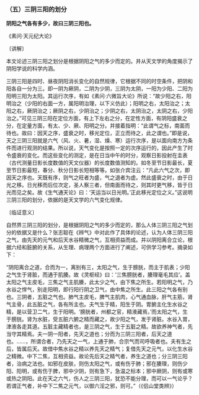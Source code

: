 ### （五）三阴三阳的划分

**阴阳之气各有多少，故曰三阴三阳也。**

​《素问·天元纪大论》

〔讲解〕

本文论述三阴三阳之划分是根据阴阳之气的多少而定的。并从天文学的角度揭示了阴阳学说的科学内涵。

三阴三阳是四时、昼夜阴阳消长变化的自然规律，它根据不同的时空条件，把阴和阳各自一分为三。即一阴为厥阴，二阴为少阴，三阴为太阴，一阳为少阳、二阳为阳明三阳为太阳。其运行次序，有如《素问·六微旨大论》所说：“故少阳之右，阳明治之（少阳的右面一方，属阳明治理，以下义仿此）；阳明之右，太阳治之；太阳之右，厥阴治之；厥阴之右，少阴治之；少阴之右，太阴治之，太阴之右，少阳治之。”可见三阴三阳在定位方面，有上下左右之分，在定性方面，有阴阳盛衰之分，在定量方面，有太、少、厥、阳明之分。并接着指明：“此谓气之标，南面而待也。故曰：因天之序，盛衰之时，移光定位，正立而待之，此之谓也。”即是说，天之三阴三阳就是六气（风、火、暑，湿、燥、寒）运行次序，是以面向南方为条件而进行观测的结果。所以说，天气变化是按照一定的次序运行的，因此产生了时令盛衰的变化。而这些变化的测定，是在日当中午的时分，观察日影投射在圭表（古代测量日影长度数值的天文仪器）的长度数值测知的。如冬至节日影最长，夏至节日影最短，春分、秋分日影长短相等等。如张介宾注云：“凡此六气之次，即因天之序也。天既有序，则气之旺者为盛，气之退者为虚。然此盛衰之时，由于日光之移。日光移而后位次定，圣人察三者，但南面而待之，则其时更气移，皆于日光而见之矣。故《生气通天论》曰：‘天运当以日光明。’正此移光定位之义。”这说明三阴三阳的划分，依据的是天文学的六气变化规律。

〔临证意义〕

自然界三阴三阳的划分，是根据阴阳之气的多少而定的，那么人体三阴三阳之气划分的依据又是什么？张志聪在《辨气》中对此作了具体的论述，认为人体三阴三阳之气，由先天的元气和后天水谷精微之气，互相资益而成。并以阴阳离合立论，根据六经和脏腑的关系，从生理、病理两个方面进行了阐述，可供学习参考。摘录如下：

“阴阳离合之道，合而为一，离别有三，太阳之气，生于膀胱，而主于肌表；少阳之气生于肾脏，而通于肌腠。故《灵枢经》曰：‘三焦膀胱者，腠理毫毛其应’。盖太阳之气主皮毛，三焦之气主肌腠，此太少之气，由下焦之所生。若阳明之气，乃水谷之悍气，别走阳明，即行阳行阴之卫气，由中焦之所生。此三阳之气各有别也。三阴者，五脏之气也。肺气主皮毛，脾气主肌肉，心气通血脉，肝气主筋，肾气主骨，此五脏之气，各有所主也。夫气生于精，阳生于阴。胃腑主化生水谷之精，是以营卫二气，生于阳明。‘膀胱者，州都之官，精液藏焉，’而太阳之气，生于膀胱。肾为水脏，受五脏六腑之精而藏之，故少阳之气，发于肾脏。水谷入胃，津液各走其道。五脏主藏精者也，是三阴之气，生于五脏之精。故欲养神气者，先当守其精焉。夫一阴一阳者，先天之道也；分而为三阴三阳者，后天之道也。……，所谓合者，乃先天之一气，上通于肺，合宗气而司呼吸者也。夫有生之后，皆属后天。故借中焦水谷之精以养先天之精气；复借先天之元气，以化生水谷之精微。中下二焦，互相资益。故论先后天之精气者，养生之道也；分三阴三阳者，治病之法也。如邪在皮肤，则伤太阳之气，或有伤于肺；邪在腠理，则伤少阳、阳明，或有伤于脾，邪中少阴，则有急下，急温之标本；邪中厥阴，则有或寒或热之阴阳。此在天之六气，伤人之三阴三阳，犹恐不能分理，而可以一气论乎？若谓正气者，补中下二焦之元气，以御六淫之邪，则可。”（《侣山堂类辨》）

